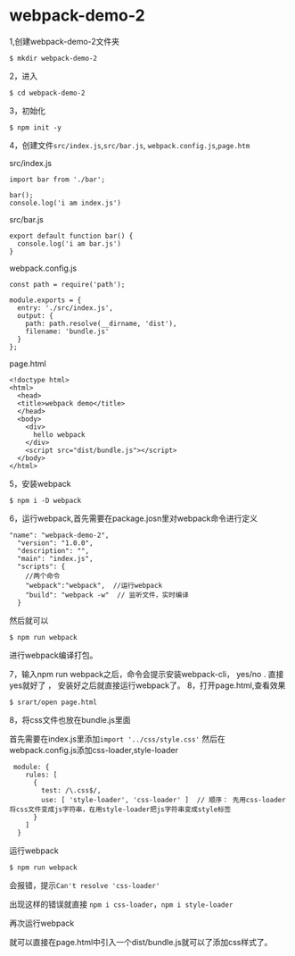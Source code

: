 # webpack-demo-2
1,创建webpack-demo-2文件夹

```
$ mkdir webpack-demo-2

```
2，进入
```
$ cd webpack-demo-2
```

3，初始化
```
$ npm init -y
```
4，创建文件```src/index.js```,```src/bar.js```, ```webpack.config.js```,```page.htm```

src/index.js
```
import bar from './bar';

bar();
console.log('i am index.js')
```

src/bar.js
```
export default function bar() {
  console.log('i am bar.js')
}
```
webpack.config.js
```
const path = require('path');

module.exports = {
  entry: './src/index.js',
  output: {
    path: path.resolve(__dirname, 'dist'),
    filename: 'bundle.js'
  }
};

```

page.html
```
<!doctype html>
<html>
  <head>
  <title>webpack demo</title>
  </head>
  <body>
    <div>
      hello webpack
    </div>
    <script src="dist/bundle.js"></script>
  </body>
</html>
```


5，安装webpack
```
$ npm i -D webpack
```
6，运行webpack,首先需要在package.josn里对webpack命令进行定义

```
"name": "webpack-demo-2",
  "version": "1.0.0",
  "description": "",
  "main": "index.js",
  "scripts": {
    //两个命令
    "webpack":"webpack",  //运行webpack
    "build": "webpack -w"  // 监听文件，实时编译
  }
```
然后就可以 
```
$ npm run webpack
```
进行webpack编译打包。

7，输入npm run webpack之后，命令会提示安装webpack-cli， yes/no  .
直接yes就好了 ， 安装好之后就直接运行webpack了。
8，打开page.html,查看效果
```
$ srart/open page.html
```
8，将css文件也放在bundle.js里面

首先需要在index.js里添加```import '../css/style.css'```
然后在webpack.config.js添加css-loader,style-loader
```
 module: {
    rules: [
      {
        test: /\.css$/,
        use: [ 'style-loader', 'css-loader' ]  // 顺序： 先用css-loader将css文件变成js字符串，在用style-loader把js字符串变成style标签
      }
    ]
  }
```
运行webpack

```$ npm run webpack```

会报错，提示```Can't resolve 'css-loader' ```

出现这样的错误就直接
```npm i css-loader```，```npm i style-loader```

再次运行webpack

就可以直接在page.html中引入一个dist/bundle.js就可以了添加css样式了。
